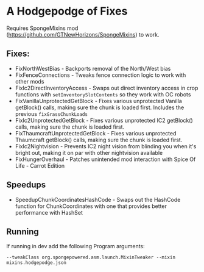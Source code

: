 # A Hodgepodge of Fixes

Requires SpongeMixins mod (https://github.com/GTNewHorizons/SpongeMixins) to work.

## Fixes:
* FixNorthWestBias - Backports removal of the North/West bias
* FixFenceConnections - Tweaks fence connection logic to work with other mods
* FixIc2DirectInventoryAccess - Swaps out direct inventory access in crop functions with `setInventorySlotContents` so they work with OC robots
* FixVanillaUnprotectedGetBlock - Fixes various unprotected Vanilla getBlock() calls, making sure the chunk is loaded first.  Includes the previous `fixGrassChunkLoads`
* FixIc2UnprotectedGetBlock - Fixes various unprotected IC2 getBlock() calls, making sure the chunk is loaded first.
* FixThaumcraftUnprotectedGetBlock - Fixes various unprotected Thaumcraft getBlock() calls, making sure the chunk is loaded first.
* FixIc2Nightvision - Prevents IC2 night vision from blinding you when it's bright out, making it on par with other nightvision available
* FixHungerOverhaul - Patches unintended mod interaction with Spice Of Life - Carrot Edition

## Speedups
* SpeedupChunkCoordinatesHashCode - Swaps out the HashCode function for ChunkCoordinates with one that provides better performance with HashSet

## Running

If running in dev add the following Program arguments: 
```
--tweakClass org.spongepowered.asm.launch.MixinTweaker --mixin mixins.hodgepodge.json
```
